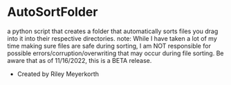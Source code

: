 # AutoSortFolder
a python script that creates a folder that automatically sorts files you drag into it into their respective directories. 
note: While I have taken a lot of my time making sure files are safe during sorting, I am NOT responsible for possible errors/corruption/overwriting that may occur during file sorting. Be aware that as of 11/16/2022, this is a BETA release.
* Created by Riley Meyerkorth
